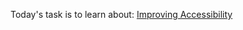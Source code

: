 Today's task is to learn about:
[Improving Accessibility](https://nextjs.org/learn/dashboard-app/improving-accessibility)